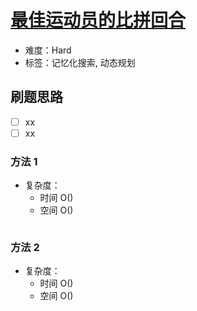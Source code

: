 # [最佳运动员的比拼回合](https://leetcode-cn.com/problems/the-earliest-and-latest-rounds-where-players-compete/)

- 难度：Hard
- 标签：记忆化搜索, 动态规划

## 刷题思路

- [ ] xx
- [ ] xx

### 方法 1

- 复杂度：
    - 时间 O()
    - 空间 O()

``` js

```

### 方法 2

- 复杂度：
    - 时间 O()
    - 空间 O()

``` js

```
